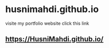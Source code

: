 # husnimahdi.github.io
visite my portfolio website click this link
## https://HusniMahdi.github.io/
